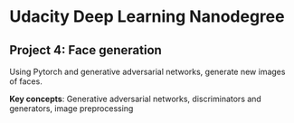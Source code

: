 # Udacity Deep Learning Nanodegree

## Project 4: Face generation
Using Pytorch and generative adversarial networks, generate new images of faces.

__Key concepts__: Generative adversarial networks, discriminators and generators, image preprocessing

